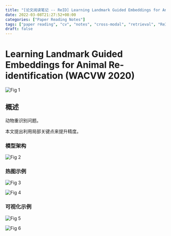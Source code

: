 ```yaml
---
title: "[论文阅读笔记 -- ReID] Learning Landmark Guided Embeddings for Animal ReID (WACVW 2020)"
date: 2022-03-08T21:27:52+08:00
categories: ["Paper Reading Notes"]
tags: ["paper reading", "cv", "notes", "cross-modal", "retrieval", "ReID", "tiger"]
draft: false
---
```


# Learning Landmark Guided Embeddings for Animal Re-identification (WACVW 2020)

![Fig 1](/images/2022/PRN208/1.png)

## 概述

动物重识别问题。  

本文提出利用局部关键点来提升精度。  

### 模型架构

![Fig 2](/images/2022/PRN208/2.png)

### 热图示例

![Fig 3](/images/2022/PRN208/3.png)

![Fig 4](/images/2022/PRN208/4.png)

### 可视化示例

![Fig 5](/images/2022/PRN208/5.png)

![Fig 6](/images/2022/PRN208/6.png)
